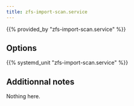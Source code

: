 ```yaml
---
title: zfs-import-scan.service
---
```


{{% provided_by "zfs-import-scan.service" %}}

## Options

{{% systemd_unit "zfs-import-scan.service" %}}

## Additionnal notes

Nothing here.